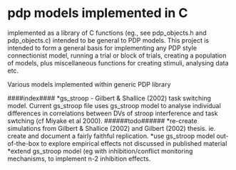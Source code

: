 pdp models implemented in C
===========================

implemented as a library of C functions (eg., see pdp_objects.h and
pdp_objects.c) intended to be general to PDP models. This project is
intended to form a general basis for implementing any PDP style
connectionist model, running a trial or block of trials, creating a
population of models, plus miscellaneous functions for creating
stimuli, analysing data etc.


Various models implemented within generic PDP library

####index####
*gs_stroop - Gilbert & Shallice (2002) task switching model. Current gs_stroop file uses gs_stroop model to analyse individual differences in correlations between DVs of stroop interference and task swtching (cf Miyake et al 2000). 
  ######todo###### 
  *re-create simulations from Gilbert & Shallice (2002) and Gilbert (2002) thesis. ie. create and document a fairly faithful replication.
  *use gs_stroop model out-of-the-box to explore empirical effects not discussed in published material
  *extend gs_stroop model (eg with inhibition/conflict monitoring mechanisms, to implement n-2 inhibition effects.

  